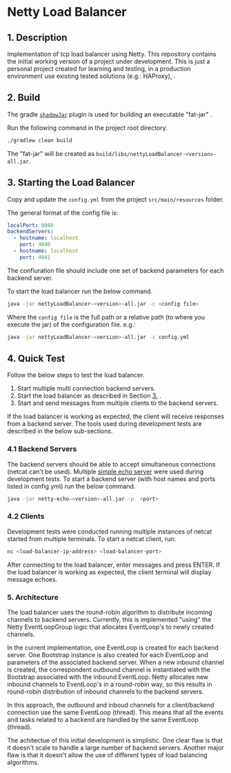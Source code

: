 # Netty Load Balancer

## 1. Description

Implementation of tcp load balancer using Netty.
This repository contains the initial working version of a project under development.
This is just a personal project created for learning and testing, in a production environment use existing tested solutions (e.g.: HAProxy), .


## 2. Build

The gradle [`shadowJar`](https://imperceptiblethoughts.com/shadow/) plugin is used for building an executable "fat-jar" .

Run the following command in the project root directory.
````bash
./gradlew clean build
````

The "fat-jar" will be created as `build/libs/nettyLoadBalancer-<version>-all.jar`.


## 3. Starting the Load Balancer

Copy and update the `config.yml` from the project `src/main/resources` folder.

The general format of the config file is:
```yaml
localPort: 8080
backendServers:
  - hostname: localhost
    port: 4040
  - hostname: localhost
    port: 4041
```

The confiuration file should include one set of backend parameters for each backend server.

To start the load balancer run the below command.
````bash
java -jar nettyLoadBalancer-<version>-all.jar -c <config file>
````
Where the `config file` is the full path or a relative path (to where you execute the jar) of the configuration file.
e.g.:
````bash
java -jar nettyLoadBalancer-<version>-all.jar -c config.yml
````


## 4. Quick Test

Follow the below steps to test the load balancer.
1. Start multiple multi connection backend servers.
2. Start the load balancer as described in Section  [3.](README.md#3.Starting-the-Load-Balancer) .
3. Start and send messages from multiple clients to the backend servers.

If the load balancer is working as expected, the client will receive responses from a backend server.
The tools used during development tests are described in the below sub-sections.

### 4.1 Backend Servers

The backend servers should be able to accept simultaneous connections (netcat can't be used).
Multiple [simple echo server](https://github.com/wdmssk/netty-echo) were used during development tests.
To start a backend server (with host names and ports listed in config.yml) run the below command.
````bash
java -jar netty-echo-<version>-all.jar -p  <port>
````

### 4.2 Clients

Development tests were conducted running multiple instances of netcat started from multiple terminals.
To start a netcat client, run:

````bash
nc <load-balancer-ip-address> <load-balancer-port>
````

After connecting to the load balancer, enter messages and press ENTER.
If the load balancer is working as expected, the client terminal will display message echoes.


### 5. Architecture

The load balancer uses the round-robin algorithm to distribute incoming channels to backend servers.
Currently, this is implemented "using" the Netty EventLoopGroup logic that allocates EventLoop's to newly created channels.

In the current implementation, one EventLoop is created for each backend server.
One Bootstrap instance is also created for each EventLoop and parameters of the associated backend server.
When a new inbound channel is created, the correspondent outbound channel is instantiated with the Bootstrap associated with the inbound EventLoop.
Netty allocates new inbound channels to EventLoop's in a round-robin way, so this results in round-robin distribution of inbound channels to the backend servers.

In this approach, the outbound and inboud channels for a client/backend connection use the same EventLoop (thread).
This means that all the events and tasks related to a backend are handled by the same EventLoop (thread).

The achitectue of this initial development is simplistic.
One clear flaw is that it doesn't scale to handle a large number of backend servers.
Another major flaw is that it doesn't allow the use of different types of load balancing algorithms.